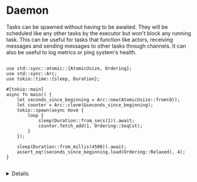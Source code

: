 # Daemon

Tasks can be spawned without having to be awaited. They will be scheduled like any other tasks by the executor but won't block any running task. This can be useful for tasks that function like actors, receiving messages and sending messages to other tasks through channels. It can also be useful to log metrics or ping system's health.

```rust,editable,compile_fail

use std::sync::atomic::{AtomicUsize, Ordering};
use std::sync::Arc;
use tokio::time::{sleep, Duration};

#[tokio::main]
async fn main() {
    let seconds_since_beginning = Arc::new(AtomicUsize::from(0));
    let counter = Arc::clone(&seconds_since_beginning);
    tokio::spawn(async move {
        loop {
            sleep(Duration::from_secs(1)).await;
            counter.fetch_add(1, Ordering::SeqCst);
        }
    });

    sleep(Duration::from_millis(4500)).await;
    assert_eq!(seconds_since_beginning.load(Ordering::Relaxed), 4);
}


```

<details>

* It is good practice to make your deamons exit because some other blocking task might depend on them. Which would prevent your main thread from ever closing. You can use a `oneshot` channel to signal the task to terminate. You can also use the `ctrl+c` signal handler from `tokio` as an interrupt signal.

</details>
